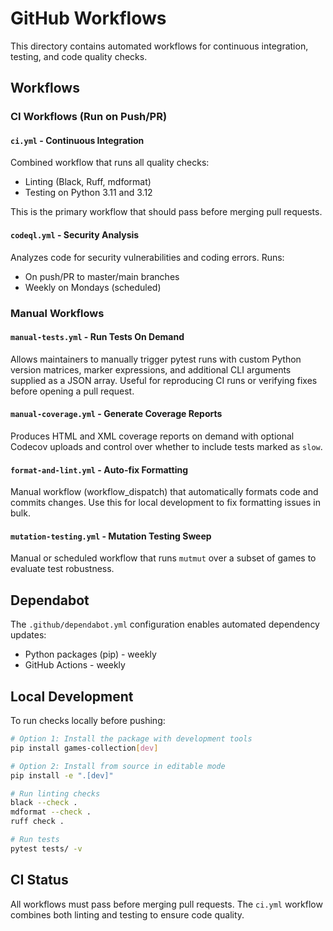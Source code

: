 # GitHub Workflows

This directory contains automated workflows for continuous integration, testing, and code quality checks.

## Workflows

### CI Workflows (Run on Push/PR)

#### `ci.yml` - Continuous Integration

Combined workflow that runs all quality checks:

- Linting (Black, Ruff, mdformat)
- Testing on Python 3.11 and 3.12

This is the primary workflow that should pass before merging pull requests.

#### `codeql.yml` - Security Analysis

Analyzes code for security vulnerabilities and coding errors. Runs:

- On push/PR to master/main branches
- Weekly on Mondays (scheduled)

### Manual Workflows

#### `manual-tests.yml` - Run Tests On Demand

Allows maintainers to manually trigger pytest runs with custom Python version matrices, marker expressions, and
additional CLI arguments supplied as a JSON array. Useful for reproducing CI runs or verifying fixes before opening a
pull request.

#### `manual-coverage.yml` - Generate Coverage Reports

Produces HTML and XML coverage reports on demand with optional Codecov uploads and control over whether to include tests
marked as `slow`.

#### `format-and-lint.yml` - Auto-fix Formatting

Manual workflow (workflow_dispatch) that automatically formats code and commits changes. Use this for local development
to fix formatting issues in bulk.

#### `mutation-testing.yml` - Mutation Testing Sweep

Manual or scheduled workflow that runs `mutmut` over a subset of games to evaluate test robustness.

## Dependabot

The `.github/dependabot.yml` configuration enables automated dependency updates:

- Python packages (pip) - weekly
- GitHub Actions - weekly

## Local Development

To run checks locally before pushing:

```bash
# Option 1: Install the package with development tools
pip install games-collection[dev]

# Option 2: Install from source in editable mode
pip install -e ".[dev]"

# Run linting checks
black --check .
mdformat --check .
ruff check .

# Run tests
pytest tests/ -v
```

## CI Status

All workflows must pass before merging pull requests. The `ci.yml` workflow combines both linting and testing to ensure
code quality.
